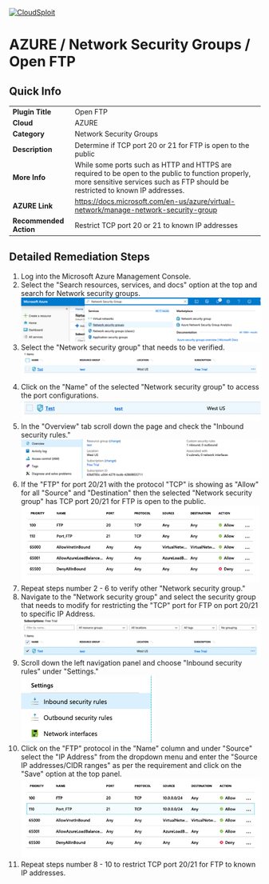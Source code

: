 [![CloudSploit](https://cloudsploit.com/img/logo-new-big-text-100.png "CloudSploit")](https://cloudsploit.com)

# AZURE / Network Security Groups / Open FTP

## Quick Info

| | |
|-|-|
| **Plugin Title** | Open FTP |
| **Cloud** | AZURE |
| **Category** | Network Security Groups |
| **Description** | Determine if TCP port 20 or 21 for FTP is open to the public |
| **More Info** | While some ports such as HTTP and HTTPS are required to be open to the public to function properly, more sensitive services such as FTP should be restricted to known IP addresses. |
| **AZURE Link** | https://docs.microsoft.com/en-us/azure/virtual-network/manage-network-security-group |
| **Recommended Action** | Restrict TCP port 20 or 21 to known IP addresses |

## Detailed Remediation Steps

1. Log into the Microsoft Azure Management Console.
2. Select the "Search resources, services, and docs" option at the top and search for Network security groups. </br> <img src="/resources/azure/networksecuritygroups/open-ftp/step2.png"/>
3.  Select the "Network security group" that needs to be verified. </br> <img src="/resources/azure/networksecuritygroups/open-ftp/step3.png"/>
4.  Click on the "Name" of the selected "Network security group" to access the port configurations. </br> <img src="/resources/azure/networksecuritygroups/open-ftp/step4.png"/> 
5. In the "Overview" tab scroll down the page and check the "Inbound security rules." </br> <img src="/resources/azure/networksecuritygroups/open-ftp/step5.png"/>
6. If the "FTP" for port 20/21 with the protocol "TCP" is showing as "Allow" for all "Source" and "Destination" then the selected  "Network security group" has TCP port 20/21 for FTP is open to the public. </br> <img src="/resources/azure/networksecuritygroups/open-ftp/step6.png"/>
7. Repeat steps number 2 - 6 to verify other "Network security group." </br>
8.  Navigate to the "Network security group" and select the security group that needs to modify for restricting the "TCP" port for FTP on port 20/21 to specific IP Address.</br> <img src="/resources/azure/networksecuritygroups/open-ftp/step8.png"/>
9. Scroll down the left navigation panel and choose "Inbound security rules" under "Settings."</br> <img src="/resources/azure/networksecuritygroups/open-ftp/step9.png"/>
10.  Click on the "FTP" protocol in the "Name" column and under "Source" select the "IP Address" from the dropdown menu and enter the "Source IP addresses/CIDR ranges" as per the requirement and click on the "Save" option at the top panel. </br> <img src="/resources/azure/networksecuritygroups/open-ftp/step10.png"/>
11. Repeat steps number 8 - 10 to restrict TCP port 20/21 for FTP to known IP addresses.</br>
